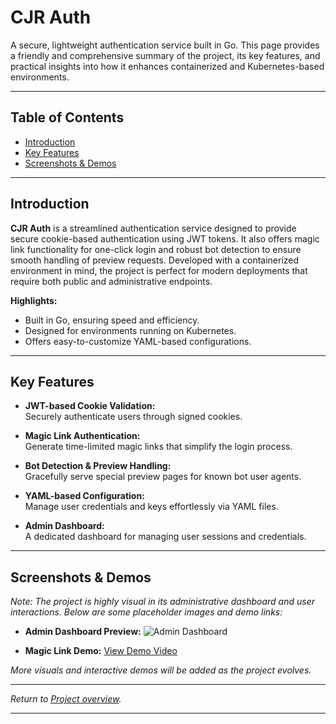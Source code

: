 # CJR Auth

A secure, lightweight authentication service built in Go. This page provides a friendly and comprehensive summary of the project, its key features, and practical insights into how it enhances containerized and Kubernetes-based environments.

---

## Table of Contents

- [Introduction](#introduction)
- [Key Features](#key-features)
- [Screenshots & Demos](#screenshots--demos)

---

## Introduction

**CJR Auth** is a streamlined authentication service designed to provide secure cookie-based authentication using JWT tokens. It also offers magic link functionality for one-click login and robust bot detection to ensure smooth handling of preview requests. Developed with a containerized environment in mind, the project is perfect for modern deployments that require both public and administrative endpoints.

**Highlights:**

- Built in Go, ensuring speed and efficiency.
- Designed for environments running on Kubernetes.
- Offers easy-to-customize YAML-based configurations.

---

## Key Features

- **JWT-based Cookie Validation:**  
  Securely authenticate users through signed cookies.

- **Magic Link Authentication:**  
  Generate time-limited magic links that simplify the login process.

- **Bot Detection & Preview Handling:**  
  Gracefully serve special preview pages for known bot user agents.

- **YAML-based Configuration:**  
  Manage user credentials and keys effortlessly via YAML files.

- **Admin Dashboard:**  
  A dedicated dashboard for managing user sessions and credentials.

---

## Screenshots & Demos

*Note: The project is highly visual in its administrative dashboard and user interactions. Below are some placeholder images and demo links:*

- **Admin Dashboard Preview:**
  ![Admin Dashboard](./images/admin-dashboard-placeholder.png)

- **Magic Link Demo:**
  [View Demo Video](#)

*More visuals and interactive demos will be added as the project evolves.*

---

*Return to [Project overview](#cjr-auth).*

---


